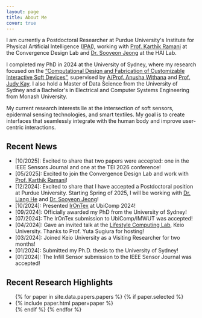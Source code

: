 ```yaml
---
layout: page
title: About Me
cover: true
---
```


I am currently a Postdoctoral Researcher at Purdue University's Institute for Physical Artificial Intelligence ([IPAI](https://www.purdue.edu/computes/institute-for-physical-artificial-intelligence/)), working with [Prof. Karthik Ramani](https://engineering.purdue.edu/cdesign/wp/current-convergence-design-lab-members/) at the Convergence Design Lab and [Dr. Sooyeon Jeong](https://www.sooyeonjeong.com/) at the HAI Lab.

I completed my PhD in 2024 at the University of Sydney, where my research focused on the [“Computational Design and Fabrication of Customizable Interactive Soft Devices”](https://ses.library.usyd.edu.au/handle/2123/32814), supervised by [A/Prof. Anusha Withana](https://scholar.google.com/citations?user=y17ckyIAAAAJ&hl=en&oi=ao) and [Prof. Judy Kay](https://scholar.google.com/citations?user=4lr4HzgAAAAJ&hl=en&oi=ao). I also hold a Master of Data Science from the University of Sydney and a Bachelor's in Electrical and Computer Systems Engineering from Monash University.

My current research interests lie at the intersection of soft sensors, epidermal sensing technologies, and smart textiles. My goal is to create interfaces that seamlessly integrate with the human body and improve user-centric interactions.

## Recent News
* [10/2025]\: Excited to share that two papers were accepted: one in the IEEE Sensors Journal and one at the TEI 2026 conference!
* [05/2025]\: Excited to join the Convergence Design Lab and work with [Prof. Karthik Ramani](https://scholar.google.com/citations?user=AUPTVF0AAAAJ&hl=en&oi=ao)!
* [12/2024]\: Excited to share that I have accepted a Postdoctoral position at Purdue University. Starting Spring of 2025, I will be working with [Dr. Liang He](https://scholar.google.com/citations?hl=en&user=AXIunRIAAAAJ) and [Dr. Sooyeon Jeong](https://scholar.google.com/citations?user=obVs9ZAAAAAJ&hl=en&oi=ao)!
* [10/2024]\: Presented [IrOnTex](https://programs.sigchi.org/ubicomp-iswc/2024/program/content/174664) at UbiComp 2024!
* [09/2024]\: Officially awarded my PhD from the University of Sydney!
* [07/2024]\: The IrOnTex submission to UbiComp/IMWUT was accepted!
* [04/2024]\: Gave an invited talk at the [Lifestyle Computing Lab](https://lclab.org/), Keio University. Thanks to Prof. Yuta Sugiura for hosting!
* [03/2024]\: Joined Keio University as a Visiting Researcher for two months!
* [01/2024]\: Submitted my Ph.D. thesis to the University of Sydney!
* [01/2024]\: The Infill Sensor submission to the IEEE Sensor Journal was accepted!

## Recent Research Highlights

<ul>
{% for paper in site.data.papers.papers %}
  {% if paper.selected %}
  <li>
  {% include paper.html paper=paper %}
  </li>
  {% endif %}
{% endfor %}
</ul>

